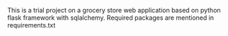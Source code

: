 This is a trial project on a grocery store web application based on python flask framework with sqlalchemy.
Required packages are mentioned in requirements.txt
